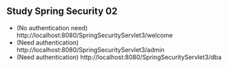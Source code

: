 Study Spring Security 02
---
- (No authentication need)
http://localhost:8080/SpringSecurityServlet3/welcome 
- (Need authentication)
http://localhost:8080/SpringSecurityServlet3/admin
- (Need authentication)
http://localhost:8080/SpringSecurityServlet3/dba